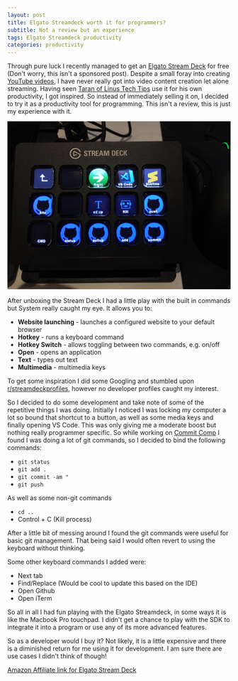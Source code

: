 ```yaml
---
layout: post
title: Elgato Streamdeck worth it for programmers?
subtitle: Not a review but an experience
tags: Elgato Streamdeck productivity 
categories: productivity
---
```


Through pure luck I recently managed to get an [Elgato Stream Deck](https://www.elgato.com/en/gaming/stream-deck) for free (Don't worry, this isn't a sponsored post). Despite a small foray into creating [YouTube videos](https://www.youtube.com/user/brendonbody/videos?view=0&sort=dd&shelf_id=0), I have never really got into video content creation let alone streaming. Having seen [Taran of Linus Tech Tips](https://youtu.be/vhPLhfP1b_s) use it for his own productivity, I got inspired. So instead of immediately selling it on, I decided to try it as a productivity tool for programming. This isn't a review, this is just my experience with it.

![My Streamdeck](https://raw.githubusercontent.com/bbody/bbody.github.io/master/_posts/images/2019-06-02-elgato-streamdeck/my-streamdeck.jpeg)

After unboxing the Stream Deck I had a little play with the built in commands but System really caught my eye. It allows you to:

* **Website launching** - launches a configured website to your default browser
* **Hotkey** - runs a keyboard command
* **Hotkey Switch** - allows toggling between two commands, e.g. on/off
* **Open** - opens an application
* **Text** - types out text
* **Multimedia** - multimedia keys

To get some inspiration I did some Googling and stumbled upon [r/streamdeckprofiles](https://www.reddit.com/r/streamdeckprofiles/), however no developer profiles caught my interest.

So I decided to do some development and take note of some of the repetitive things I was doing. Initially I noticed I was locking my computer a lot so bound that shortcut to a button, as well as some media keys and finally opening VS Code. This was only giving me a moderate boost but nothing really programmer specific. So while working on [Commit Comp](https://github.com/bbody/commit-comp) I found I was doing a lot of git commands, so I decided to bind the following commands:
* `git status`
* `git add .`
* `git commit -am "`
* `git push`

As well as some non-git commands
- `cd ..`
- Control + C (Kill process)

After a little bit of messing around I found the git commands were useful for basic git management. That being said I would often revert to using the keyboard without thinking.

Some other keyboard commands I added were:
- Next tab
- Find/Replace (Would be cool to update this based on the IDE)
- Open Github
- Open iTerm

So all in all I had fun playing with the Elgato Streamdeck, in some ways it is like the Macbook Pro touchpad. I didn't get a chance to play with the SDK to integrate it into a program or use any of its more advanced features.

So as a developer would I buy it? Not likely, it is a little expensive and there is a diminished return for me using it for development. I am sure there are use cases I didn't think of though!

[Amazon Affiliate link for Elgato Stream Deck](https://www.amazon.com/gp/product/B06XKNZT1P/ref=as_li_tl?ie=UTF8&tag=dormeoes-20&camp=1789&creative=9325&linkCode=as2&creativeASIN=B06XKNZT1P&linkId=2ffd1c1932774cfc4c5f3d626be0b471)